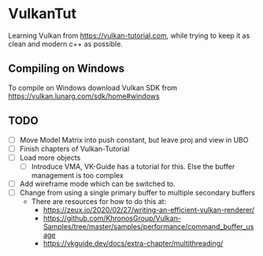 # VulkanTut

Learning Vulkan from <https://vulkan-tutorial.com>, while trying to keep it as clean and modern c++ as possible.

## Compiling on Windows

To compile on Windows download Vulkan SDK from <https://vulkan.lunarg.com/sdk/home#windows>

## TODO

- [ ] Move Model Matrix into push constant, but leave proj and view in UBO
- [ ] Finish chapters of Vulkan-Tutorial
- [ ] Load more objects
  - [ ] Introduce VMA, VK-Guide has a tutorial for this. Else the buffer management is too complex
- [ ] Add wireframe mode which can be switched to.
- [ ] Change from using a single primary buffer to multiple secondary buffers
  - There are resources for how to do this at:
    - <https://zeux.io/2020/02/27/writing-an-efficient-vulkan-renderer/>
    - <https://github.com/KhronosGroup/Vulkan-Samples/tree/master/samples/performance/command_buffer_usage>
    - <https://vkguide.dev/docs/extra-chapter/multithreading/>
